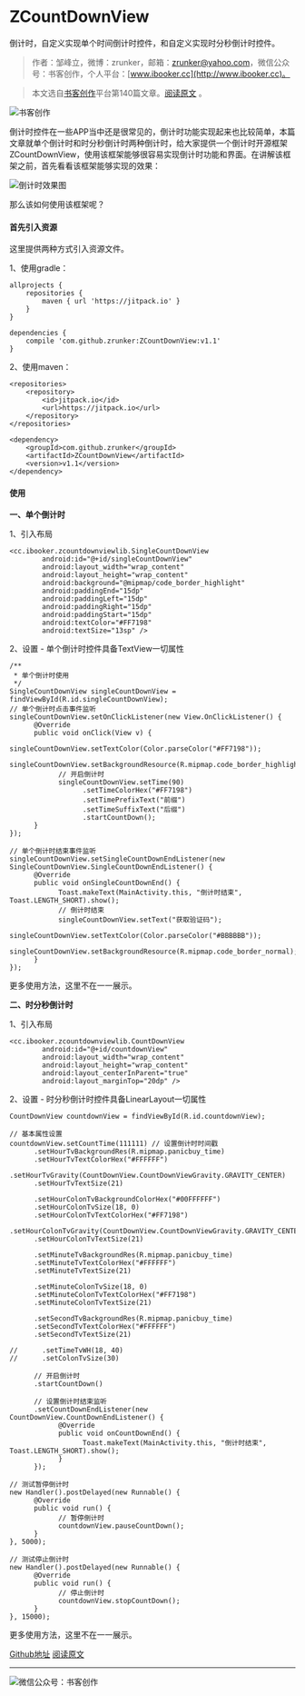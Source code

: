 # ZCountDownView
倒计时，自定义实现单个时间倒计时控件，和自定义实现时分秒倒计时控件。

>作者：邹峰立，微博：zrunker，邮箱：zrunker@yahoo.com，微信公众号：书客创作，个人平台：[www.ibooker.cc](http://www.ibooker.cc)。

>本文选自[书客创作](http://www.ibooker.cc)平台第140篇文章。[阅读原文](http://www.ibooker.cc/article/140/detail) 。

![书客创作](http://upload-images.jianshu.io/upload_images/3480018-fe0b6f5909e6cdf4..jpg?imageMogr2/auto-orient/strip%7CimageView2/2/w/1240)

倒计时控件在一些APP当中还是很常见的，倒计时功能实现起来也比较简单，本篇文章就单个倒计时和时分秒倒计时两种倒计时，给大家提供一个倒计时开源框架ZCountDownView，使用该框架能够很容易实现倒计时功能和界面。在讲解该框架之前，首先看看该框架能够实现的效果：

![倒计时效果图](http://upload-images.jianshu.io/upload_images/3480018-af566f42ee56f9d1..gif?imageMogr2/auto-orient/strip)

那么该如何使用该框架呢？

#### 首先引入资源

这里提供两种方式引入资源文件。

1、使用gradle：
```
allprojects {
    repositories {
        maven { url 'https://jitpack.io' }
    }
}

dependencies {
    compile 'com.github.zrunker:ZCountDownView:v1.1'
}
```
2、使用maven：
```
<repositories>
	<repository>
		<id>jitpack.io</id>
		<url>https://jitpack.io</url>
	</repository>
</repositories>

<dependency>
	<groupId>com.github.zrunker</groupId>
	<artifactId>ZCountDownView</artifactId>
	<version>v1.1</version>
</dependency>
```
#### 使用

**一、单个倒计时**

1、引入布局

```
<cc.ibooker.zcountdownviewlib.SingleCountDownView
        android:id="@+id/singleCountDownView"
        android:layout_width="wrap_content"
        android:layout_height="wrap_content"
        android:background="@mipmap/code_border_highlight"
        android:paddingEnd="15dp"
        android:paddingLeft="15dp"
        android:paddingRight="15dp"
        android:paddingStart="15dp"
        android:textColor="#FF7198"
        android:textSize="13sp" />
```

2、设置 - 单个倒计时控件具备TextView一切属性
```
/**
 * 单个倒计时使用
 */
SingleCountDownView singleCountDownView = findViewById(R.id.singleCountDownView);
// 单个倒计时点击事件监听
singleCountDownView.setOnClickListener(new View.OnClickListener() {
      @Override
      public void onClick(View v) {
            singleCountDownView.setTextColor(Color.parseColor("#FF7198"));
            singleCountDownView.setBackgroundResource(R.mipmap.code_border_highlight);
            // 开启倒计时
            singleCountDownView.setTime(90)
                  .setTimeColorHex("#FF7198")
                  .setTimePrefixText("前缀")
                  .setTimeSuffixText("后缀")
                  .startCountDown();
      }
});

// 单个倒计时结束事件监听
singleCountDownView.setSingleCountDownEndListener(new SingleCountDownView.SingleCountDownEndListener() {
      @Override
      public void onSingleCountDownEnd() {
            Toast.makeText(MainActivity.this, "倒计时结束", Toast.LENGTH_SHORT).show();
            // 倒计时结束
            singleCountDownView.setText("获取验证码");
            singleCountDownView.setTextColor(Color.parseColor("#BBBBBB"));
            singleCountDownView.setBackgroundResource(R.mipmap.code_border_normal);
      }
});
```
更多使用方法，这里不在一一展示。

**二、时分秒倒计时**

1、引入布局

```
<cc.ibooker.zcountdownviewlib.CountDownView
        android:id="@+id/countdownView"
        android:layout_width="wrap_content"
        android:layout_height="wrap_content"
        android:layout_centerInParent="true"
        android:layout_marginTop="20dp" />
```

2、设置 - 时分秒倒计时控件具备LinearLayout一切属性
```
CountDownView countdownView = findViewById(R.id.countdownView);

// 基本属性设置
countdownView.setCountTime(111111) // 设置倒计时时间戳
      .setHourTvBackgroundRes(R.mipmap.panicbuy_time)
      .setHourTvTextColorHex("#FFFFFF")
      .setHourTvGravity(CountDownView.CountDownViewGravity.GRAVITY_CENTER)
      .setHourTvTextSize(21)

      .setHourColonTvBackgroundColorHex("#00FFFFFF")
      .setHourColonTvSize(18, 0)
      .setHourColonTvTextColorHex("#FF7198")
      .setHourColonTvGravity(CountDownView.CountDownViewGravity.GRAVITY_CENTER)
      .setHourColonTvTextSize(21)

      .setMinuteTvBackgroundRes(R.mipmap.panicbuy_time)
      .setMinuteTvTextColorHex("#FFFFFF")
      .setMinuteTvTextSize(21)

      .setMinuteColonTvSize(18, 0)
      .setMinuteColonTvTextColorHex("#FF7198")
      .setMinuteColonTvTextSize(21)

      .setSecondTvBackgroundRes(R.mipmap.panicbuy_time)
      .setSecondTvTextColorHex("#FFFFFF")
      .setSecondTvTextSize(21)

//      .setTimeTvWH(18, 40)
//      .setColonTvSize(30)

      // 开启倒计时
      .startCountDown()

      // 设置倒计时结束监听
      .setCountDownEndListener(new CountDownView.CountDownEndListener() {
            @Override
            public void onCountDownEnd() {
                  Toast.makeText(MainActivity.this, "倒计时结束", Toast.LENGTH_SHORT).show();
            }
      });

// 测试暂停倒计时
new Handler().postDelayed(new Runnable() {
      @Override
      public void run() {
            // 暂停倒计时
            countdownView.pauseCountDown();
      }
}, 5000);

// 测试停止倒计时
new Handler().postDelayed(new Runnable() {
      @Override
      public void run() {
            // 停止倒计时
            countdownView.stopCountDown();
      }
}, 15000);
```

更多使用方法，这里不在一一展示。


[Github地址](https://github.com/zrunker/ZCountDownView)
[阅读原文](http://www.ibooker.cc/article/140/detail) 

----------
![微信公众号：书客创作](http://upload-images.jianshu.io/upload_images/3480018-cb1666507417f384..jpg?imageMogr2/auto-orient/strip%7CimageView2/2/w/1240)
